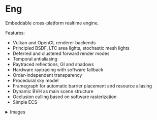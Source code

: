 # Eng

Embeddable cross-platform realtime engine.

Features:
- Vulkan and OpenGL renderer backends
- Principled BSDF, LTC area lights, stochastic mesh lights
- Deferred and clustered forward render modes
- Temporal antialiasing
- Raytraced reflections, GI and shadows
- Hardware raytracing with software fallback
- Order-independent transparency
- Procedural sky model
- Framegraph for automatic barrier placement and resource aliasing
- Dynamic BVH as main scene structure
- Occlusion culling based on software rasterization
- Simple ECS

<details>
  <summary>Images</summary>

  - Links to the original scenes: \
    Staircase, Coffee maker - https://benedikt-bitterli.me/resources/ \
    Sponza - https://www.intel.com/content/www/us/en/developer/topic-technology/graphics-research/samples.html \
    Bistro - https://developer.nvidia.com/orca/amazon-lumberyard-bistro \
    Transparent machines - https://www.beeple-crap.com/resources \
    Interrior - https://evermotion.org/shop/show_product/scene-6-ai43-archinteriors-for-blender/14569 \
    Kitchen - https://evermotion.org/shop/show_product/scene-1-ai43-archinteriors-for-blender/14564

  <div>
    <div float="middle">
      <img src="images/ai043_06.jpg" width="98%" />
    </div>
    <div float="middle">
      <img src="images/bistro.jpg" width="67.36%" />
      <img src="images/staircase.jpg" width="30.31%" />
    </div>
    <div float="middle">
      <img src="images/ai043_01.jpg" width="44.2%" />
      <img src="images/bistro_night.jpg" width="53.48%" />
    </div>
    <div float="middle">
      <img src="images/coffee_maker.jpg" width="30.31%" />
      <img src="images/sponza.jpg" width="67.359%" />
    </div>
    <div float="middle">
      <img src="images/pbr.png" width="65.1%" />
      <img src="images/transparent_machines.jpg" width="32.55%" />
    </div>
  </div>
</details>